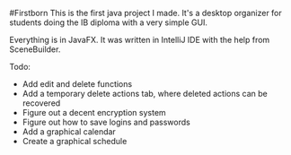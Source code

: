 #Firstborn
This is the first java project I made. It's a desktop organizer for students doing the IB diploma with a very simple GUI.

Everything is in JavaFX. It was written in IntelliJ IDE with the help from SceneBuilder.

Todo:
- Add edit and delete functions
- Add a temporary delete actions tab, where deleted actions can be recovered
- Figure out a decent encryption system
- Figure out how to save logins and passwords
- Add a graphical calendar
- Create a graphical schedule
